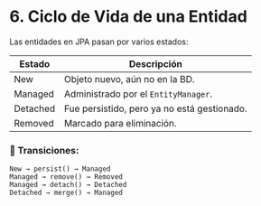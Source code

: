 # 6. Ciclo de Vida de una Entidad

Las entidades en JPA pasan por varios estados:

| Estado     | Descripción                                      |
|------------|--------------------------------------------------|
| New        | Objeto nuevo, aún no en la BD.                   |
| Managed    | Administrado por el `EntityManager`.             |
| Detached   | Fue persistido, pero ya no está gestionado.      |
| Removed    | Marcado para eliminación.                        |

### 🔁 Transiciones:
```text
New → persist() → Managed  
Managed → remove() → Removed  
Managed → detach() → Detached  
Detached → merge() → Managed
